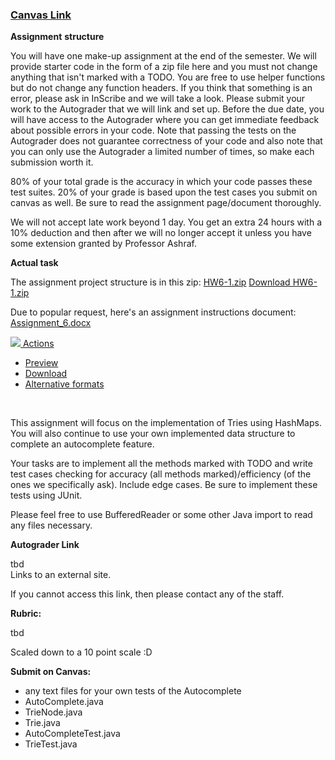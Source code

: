 ### [Canvas Link](https://iu.instructure.com/courses/2117728/assignments/14727058)

**Assignment** **structure**

You will have one make-up assignment at the end of the semester. We will provide starter code in the form of a zip file here and you must not change anything that isn't marked with a TODO. You are free to use helper functions but do not change any function headers. If you think that something is an error, please ask in InScribe and we will take a look. Please submit your work to the Autograder that we will link and set up. Before the due date, you will have access to the Autograder where you can get immediate feedback about possible errors in your code. Note that passing the tests on the Autograder does not guarantee correctness of your code and also note that you can only use the Autograder a limited number of times, so make each submission worth it. 

80% of your total grade is the accuracy in which your code passes these test suites. 20% of your grade is based upon the test cases you submit on canvas as well. Be sure to read the assignment page/document thoroughly. 

We will not accept late work beyond 1 day. You get an extra 24 hours with a 10% deduction and then after we will no longer accept it unless you have some extension granted by Professor Ashraf.

**Actual task**

The assignment project structure is in this zip: [HW6-1.zip](https://iu.instructure.com/courses/2117728/files/154562470?wrap=1 "HW6-1.zip") [Download HW6-1.zip](https://iu.instructure.com/courses/2117728/files/154562470/download?download_frd=1) 

Due to popular request, here's an assignment instructions document: [Assignment\_6.docx](https://iu.instructure.com/courses/2117728/files/154562209?wrap=1 "Assignment_6.docx")

[![](/images/svg-icons/svg_icon_download.svg) Actions](#)

*   [Preview](https://iu.instructure.com/courses/2117728/files/154562209?wrap=1)
*   [Download](https://iu.instructure.com/courses/2117728/files/154562209/download?download_frd=1)
*   [Alternative formats](#)

 

This assignment will focus on the implementation of Tries using HashMaps. You will also continue to use your own implemented data structure to complete an autocomplete feature. 

Your tasks are to implement all the methods marked with TODO and write test cases checking for accuracy (all methods marked)/efficiency (of the ones we specifically ask). Include edge cases. Be sure to implement these tests using JUnit.

Please feel free to use BufferedReader or some other Java import to read any files necessary.

**Autograder Link**

tbd  
Links to an external site.

If you cannot access this link, then please contact any of the staff.

**Rubric:**

tbd

Scaled down to a 10 point scale :D

**Submit on Canvas:**

*   any text files for your own tests of the Autocomplete
*   AutoComplete.java
*   TrieNode.java
*   Trie.java
*   AutoCompleteTest.java
*   TrieTest.java
